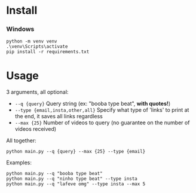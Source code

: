 # Install

### Windows

```
python -m venv venv
.\venv\Scripts\activate
pip install -r requirements.txt
```

# Usage

3 arguments, all optional:

-   `--q {query}` Query string (ex: "booba type beat", <b>with quotes!</b>)
-   `--type {email,insta,other,all}` Specify what type of 'links' to print at the end, it saves all links regardless
-   `--max {25}` Number of videos to query (no guarantee on the number of videos received)

All together:

```
python main.py --q {query} --max {25} --type {email}
```

Examples:

```
python main.py --q "booba type beat"
python main.py --q "ninho type beat" --type insta
python main.py --q "lafeve omg" --type insta --max 5
```

